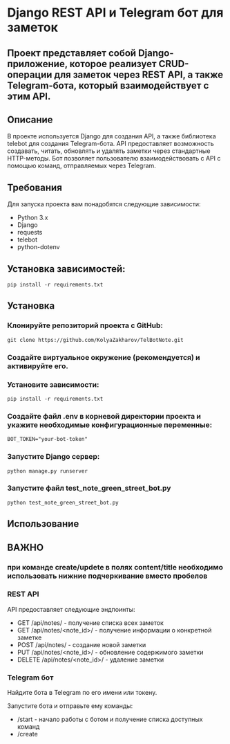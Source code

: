 # Django REST API и Telegram бот для заметок
## Проект представляет собой Django-приложение, которое реализует CRUD-операции для заметок через REST API, а также Telegram-бота, который взаимодействует с этим API.

## Описание
В проекте используется Django для создания API, а также библиотека telebot для создания Telegram-бота. API предоставляет возможность создавать, читать, обновлять и удалять заметки через стандартные HTTP-методы. Бот позволяет пользователю взаимодействовать с API с помощью команд, отправляемых через Telegram.

## Требования
Для запуска проекта вам понадобятся следующие зависимости:

* Python 3.x
* Django
* requests
* telebot
* python-dotenv

## Установка зависимостей:



`pip install -r requirements.txt`

## Установка

### Клонируйте репозиторий проекта с GitHub:


`git clone https://github.com/KolyaZakharov/TelBotNote.git`


### Создайте виртуальное окружение (рекомендуется) и активируйте его.

### Установите зависимости:


`pip install -r requirements.txt`

### Создайте файл .env в корневой директории проекта и укажите необходимые конфигурационные переменные:


`BOT_TOKEN="your-bot-token"`

### Запустите Django сервер:


`python manage.py runserver`
### Запустите файл test_note_green_street_bot.py

`python test_note_green_street_bot.py`

## Использование

## ВАЖНО  
### при команде create/updete в полях content/title необходимо использовать нижние подчеркивание вместо пробелов
### REST API
API предоставляет следующие эндпоинты:

* GET /api/notes/ - получение списка всех заметок
* GET /api/notes/<note_id>/ - получение информации о конкретной заметке
* POST /api/notes/ - создание новой заметки
* PUT /api/notes/<note_id>/ - обновление содержимого заметки
* DELETE /api/notes/<note_id>/ - удаление заметки

### Telegram бот
Найдите бота в Telegram по его имени или токену.

Запустите бота и отправьте ему команды:

* /start - начало работы с ботом и получение списка доступных команд
* /create <title> <content> - создание новой заметки
* /list - получение списка всех заметок
* /view <note_id> - просмотр конкретной заметки по её идентификатору
* /update <note_id> <new_content> - обновление содержимого заметки
* /delete <note_id> - удаление заметки